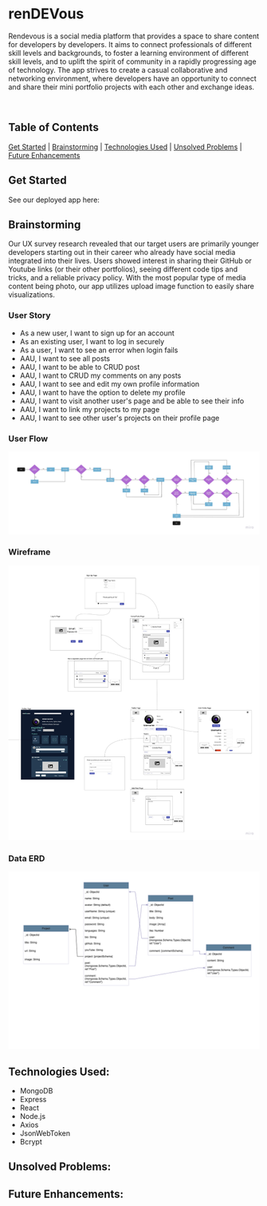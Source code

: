 # renDEVous
Rendevous is a social media platform that provides a space to share content for developers by developers. It aims to connect professionals of different skill levels and backgrounds, to foster a learning environment of different skill levels, and to uplift the spirit of community in a rapidly progressing age of technology. The app strives to create a casual collaborative and  networking environment, where developers have an opportunity to connect and share their mini portfolio projects with each other and exchange ideas.

<br/>

## Table of Contents
[Get Started](https://github.com/PredatorR10/Rendevous/#getstarted) 
|
[Brainstorming](https://github.com/PredatorR10/Rendevous/#brainstorming) 
|
[Technologies Used](https://github.com/PredatorR10/Rendevous/#technologiesused)
|
[Unsolved Problems](https://github.com/PredatorR10/Rendevous/#unsolvedproblems)
|
[Future Enhancements](https://github.com/PredatorR10/Rendevous/#futureenhancements)

## Get Started
See our deployed app here: 

## Brainstorming
Our UX survey research revealed that our target users are primarily younger developers starting out in their career who already have social media integrated into their lives. Users showed interest in sharing their GitHub or Youtube links (or their other portfolios), seeing different code tips and tricks, and a reliable privacy policy. With the most popular type of media content being photo, our app utilizes upload image function to easily share visualizations.

### User Story
- As a new user, I want to sign up for an account
- As an existing user, I want to log in securely
- As a user, I want to see an error when login fails
- AAU, I want to see all posts
- AAU, I want to be able to CRUD post
- AAU, I want to CRUD my comments on any posts
- AAU, I want to see and edit my own profile information
- AAU, I want to have the option to delete my profile
- AAU, I want to visit another user's page and be able to see their info
- AAU, I want to link my projects to my page 
- AAU, I want to see other user's projects on their profile page 

### User Flow
![Userflow](rdvUserFlow.jpg)

### Wireframe
![Wireframe](rdvWireframe.jpg)

### Data ERD 
![ERD](rendevousERD.png)

## Technologies Used:
- MongoDB
- Express
- React
- Node.js
- Axios
- JsonWebToken
- Bcrypt

## Unsolved Problems:

## Future Enhancements:
